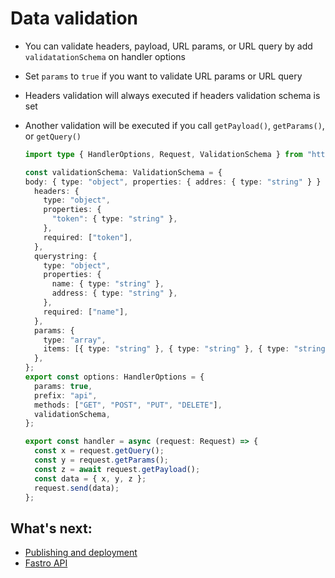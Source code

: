 # Data validation

- You can validate headers, payload, URL params, or URL query by add `validatationSchema` on handler options
- Set `params` to `true` if you want to validate URL params or URL query
- Headers validation will always executed if headers validation schema is set
- Another validation will be executed if you call `getPayload()`, `getParams()`, or `getQuery()`

    ```ts
    import type { HandlerOptions, Request, ValidationSchema } from "https://raw.fastro.dev/master/mod.ts";

    const validationSchema: ValidationSchema = {
    body: { type: "object", properties: { addres: { type: "string" } } },
      headers: {
        type: "object",
        properties: {
          "token": { type: "string" },
        },
        required: ["token"],
      },
      querystring: {
        type: "object",
        properties: {
          name: { type: "string" },
          address: { type: "string" },
        },
        required: ["name"],
      },
      params: {
        type: "array",
        items: [{ type: "string" }, { type: "string" }, { type: "string" }],
      },
    };
    export const options: HandlerOptions = {
      params: true,
      prefix: "api",
      methods: ["GET", "POST", "PUT", "DELETE"],
      validationSchema,
    };

    export const handler = async (request: Request) => {
      const x = request.getQuery();
      const y = request.getParams();
      const z = await request.getPayload();
      const data = { x, y, z };
      request.send(data);
    };
    ```


## What's next:
- [Publishing and deployment](deployment.md)
- [Fastro API](api.md)
